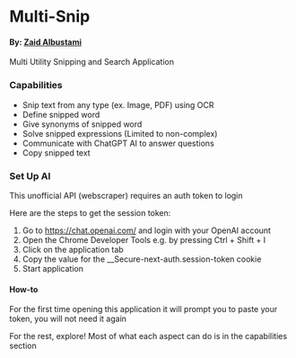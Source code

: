 # Multi-Snip
#### By: [Zaid Albustami](https://github.com/ZaidA2023)

Multi Utility Snipping and Search Application


### Capabilities

- Snip text from any type (ex. Image, PDF) using OCR
- Define snipped word
- Give synonyms of snipped word
- Solve snipped expressions (Limited to non-complex)
- Communicate with ChatGPT AI to answer questions
- Copy snipped text

### Set Up AI

This unofficial API (webscraper) requires an auth token to login

Here are the steps to get the session token: 
1. Go to https://chat.openai.com/ and login with your OpenAI account 
2. Open the Chrome Developer Tools e.g. by pressing Ctrl + Shift + I 
3. Click on the application tab 
4. Copy the value for the __Secure-next-auth.session-token cookie
5. Start application

#### How-to 
For the first time opening this application it will prompt you to paste your token, you will not need it again

For the rest, explore! Most of what each aspect can do is in the capabilities section
